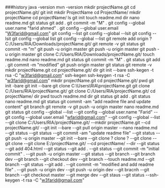 ###history
  java -version
  mvn -version
  mkdir projectName.git
  cd projectName.git/
  git init
  mkdir ProjectName
  cd ProjectName/
  mkdir projectName
  cd projectName/
  ls
  git init
  touch readme.md
  dir
  nano readme.md
  git status
  git add .
  git commit -m "M" .
  git config --global user.name "farid ahmed" .
  git config --global user.email "W3farid@gmail.com"
  git config --list
  git config --global --lsit
  git config --lsit
  git config --global list
  git config --global --list
  git remote add origin ?C:/Users/RIA/Downloads/projectName.git/
  git remote -v
  git status
  git commit -m "m"
  git push -u origin master
  git push -u origin master
  git push -u origin master
  git clone C:/Users/RIA/Downloads/projectName.git/
  touch readme.md
  nano readme.md
  git status
  git commit -m "M" .
  git status
  git add .
  git commit -m "modified"
  git push origin master
  git status
  git remote -v
  mkdir projectName.git
  cd projectName.git/
  dir
  git init --bare
  ssh-kegen -t rsa -C "w3farid@gmail.com"
  ssh-kegen
  ssh-keygen -t rsa -C "w3farid@gmail.com"
  mkdir projectName.git
  cd projectName.git/
  pwd
  git init -bare
  git init --bare
  git clone C:\Users\RIA\projectName.git
  git clone C:/Users/RIA/projectName.git/
    git clone C:/Users/RIA/projectName.git/
  cd projectName/
  dir
  pwd
  touch readme.md
  dir
  git status
  git add .
    git status
  nano readme.md
  git status
  git commit -am "add readme file and update content"
  git branch
  git remote -v
  git push -u origin master
  nano readme.md
  git status
  git config --global --list
--git config --global user.name "Farid"
--git config --global user.email "wfarid@gmail.com"
--git config --global --list
--git clone C:/Users/RIA/projectName.git/
--mkdir projectName.git
--cd projectName.git/
--git init --bare
--git pull origin master
--nano readme.md
--git status
--git status
--git commit -am "update readme file"
--git status
--git push -u origin master
--git init --bare
--git clone ? clone ?
--git clone
--git clone
--git clone E:/projectName.git/
--cd projectName/
--dir
--git status
--git add 404.html
--git status
--git add .
--git status
--git commit -m "initial commit" .
--git push -u origin master
--git status
--git branch
--git branch dev
--git branch
--git checkout dev
--git branch
--touch readme.md
--git branch
--git status
--git add .
--git commit -m "modified and add readme file" .
--git push -u origin dev
--git push -u origin dev
--git bracnh
--git branch
--git checkout master
--git merge dev
--git staus
--git status
--ssh-keygen -t rsa -C "w3farid@gmail.com"

